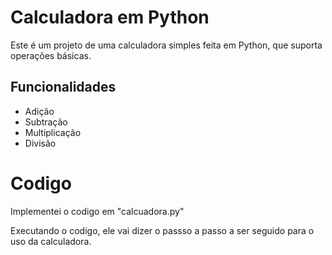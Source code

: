 # Calculadora em Python
Este é um projeto de uma calculadora simples feita em Python, que suporta operações básicas.
## Funcionalidades
- Adição
- Subtração
- Multiplicação
- Divisão

# Codigo 
Implementei o codigo em "calcuadora.py" 

Executando o codigo, ele vai dizer o passso a passo a ser seguido para o uso da calculadora.
